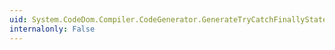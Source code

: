 ```yaml
---
uid: System.CodeDom.Compiler.CodeGenerator.GenerateTryCatchFinallyStatement(System.CodeDom.CodeTryCatchFinallyStatement)
internalonly: False
---
```

